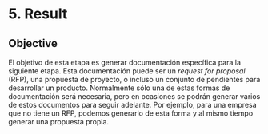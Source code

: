 # 5. Result

## Objective

El objetivo de esta etapa es generar documentación específica para la
siguiente etapa. Esta documentación puede ser un *request for proposal*
(RFP), una propuesta de proyecto, o incluso un conjunto de pendientes para
desarrollar un producto. Normalmente sólo una de estas formas de
documentación será necesaria, pero en ocasiones se podrán generar varios de
estos documentos para seguir adelante. Por ejemplo, para una empresa que no
tiene un RFP, podemos generarlo de esta forma y al mismo tiempo generar una
propuesta propia.
